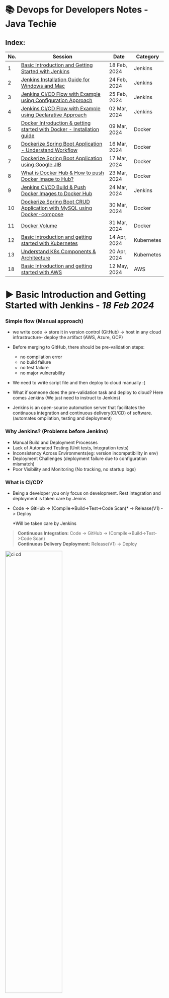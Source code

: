 # 📚 Devops for Developers Notes - Java Techie #

## Index:
| No. | Session                                                                            | Date         | Category   |
|-----|------------------------------------------------------------------------------------|--------------|------------|
| 1   | [Basic Introduction and Getting Started with Jenkins](#jenkins1)                   | 18 Feb, 2024 | Jenkins    |
| 2   | [Jenkins Installation Guide for Windows and Mac](#jenkins2)                        | 24 Feb, 2024 | Jenkins    |
| 3   | [Jenkins CI/CD Flow with Example using Configuration Approach](#jenkins3)          | 25 Feb, 2024 | Jenkins    |
| 4   | [Jenkins CI/CD Flow with Example using Declarative Approach](#jenkins4)            | 02 Mar, 2024 | Jenkins    |
| 5   | [Docker Introduction & getting started with Docker - Installation guide](#docker1) | 09 Mar, 2024 | Docker     |
| 6   | [Dockerize Spring Boot Application - Understand Workflow](#docker2)                | 16 Mar, 2024 | Docker     |
| 7   | [Dockerize Spring Boot Application using Google JIB](#docker3)                     | 17 Mar, 2024 | Docker     |
| 8   | [What is Docker Hub & How to push Docker image to Hub?](#docker4)                  | 23 Mar, 2024 | Docker     |
| 9   | [Jenkins CI/CD Build & Push Docker Images to Docker Hub](#jenkins5)                | 24 Mar, 2024 | Jenkins    |
| 10  | [Dockerize Spring Boot CRUD Application with MySQL using Docker-compose](#docker5) | 30 Mar, 2024 | Docker     |
| 11  | [Docker Volume](#docker6)                                                          | 31 Mar, 2024 | Docker     |
| 12  | [Basic introduction and getting started with Kubernetes](#kubernetes1)             | 14 Apr, 2024 | Kubernetes |
| 13  | [Understand K8s Components & Architecture](#kubernetes2)                           | 20 Apr, 2024 | Kubernetes |
| 18  | [Basic Introduction and getting started with AWS](#aws1)                           | 12 May, 2024 | AWS        |

<a name ="jenkins1"></a>
# ▶ Basic Introduction and Getting Started with Jenkins - ___18 Feb 2024___

### Simple flow (Manual approach)

- we write code -> store it in version control (GitHub) -> host in any cloud infrastructure- deploy the artifact (AWS, Azure, GCP)

- Before merging to GitHub, there should be pre-validation steps:
    - no compilation error
    - no build failure
    - no test failure
    - no major vulnerability

- We need to write script file and then deploy to cloud manually :(

- What if someone does the pre-validation task and deploy to cloud? Here comes Jenkins (We just need to instruct to Jenkins)

- Jenkins is an open-source automation server that facilitates the continuous integration and continuous delivery(CI/CD) of software. (automates ompilation, testing and deployment)

### Why Jenkins? (Problems before Jenkins)

- Manual Build and Deployment Processes
- Lack of Automated Testing (Unit tests, Integration tests)
- Inconsistency Across Environments(eg: version incompatibility in env)
- Deployment Challenges (deployment failure due to configuration mismatch)
- Poor Visibility and Monitoring (No tracking, no startup logs)

### What is CI/CD?

- Being a developer you only focus on development. Rest integration and deployment is taken care by Jenins

- Code -> GitHub -> (Compile->Build->Test->Code Scan)* -> Release(V1) -> Deploy

  *Will be taken care by Jenkins

> **Continuous Integration:** Code -> GitHub -> (Compile->Build->Test->Code Scan)</br> 
  **Continuous Delivery Deployment:** Release(V1) -> Deploy

<img src="assets/CI-CD.PNG" alt="ci cd" style="width: 60%;">

<a name ="jenkins2"></a>
# ▶ Jenkins Installation Guide for Windows and Mac - ___24 Feb 2024___

### Installation Guide:
https://medium.com/@javatechie/jenkins-installation-steps-in-windows-mac-os-fcdc34b930c3

### CI/CD:
```
	                    Jenkins pipeline
  	            ------------------------------------
 CODE -> GITHUB -> [CLEAN, BUILD, TEST, SCAN] -> DEPLOY
                    ------------------------     ------
                              CI                   CD
                    ------------------------------------
```

- We need to create a pipeline to perform the whole CI/CD we call it Jenkins pipeline
- Pipeline: To execute sequence of action (both CI and CD)

<a name ="jenkins3"></a>
# ▶ Jenkins CI/CD Flow with Example using Configuration Approach - ___25 Feb 2024___

- In today's session, we will do CI/CD using the User Interface
- Code -> GitHub -> (Now we need someone to validate the code) -> Here comes Jenkins (it will pull the code from GitHub and it will compile, test, build) -> Generate WAR file -> Deploy to external tomcat server and push notification (additional feature)
- Steps till compile, test, build it comes under Continuous Integration
- Steps after that comes under Continuous Deployment (except push notification)
- The developer's responsibility is till GitHub, after that Jenkins will take the responsibility

### First Step: Continuous Integration using Jenkins:
1. Push the code to GitHub
2. Login to Jenkins and create a job/pipeline
3. Give a name and select Freestyle and click Ok
4. Give a description and go to Source Code Management
5. Select Git and paste the repository URL and go to Build Triggers
6. Select Poll SCM and in Schedule write: * * * * * (which means at every minute)
7. Select Build Environment (skip as of now)
8. Go to Build Steps and select "Invoke top-level Maven targets" since its a Maven project
9. In Goals use command: clean install
10. FYI We need to add Maven
11. Save
12. To add Maven:
    1. Go to Dashboard
    2. Go to Manage Jenkins and go to Tools
    3. Go to Maven installations and click Add Maven
    4. Now give a name and version and select Install Automatically
13. Click on Configure and now on the Build Steps, you will get Maven as option
14. Select the name you did on Manage jenkins's maven
15. Save
16. Click on Build now (You might have to change the branch to main instead of */master in configure) and it will build the maven project with "Build Success" message
17. With this CI flow is done

### Next Step: We need to generate the WAR and need to deploy the WAR to tomcat:
- To Start Tomcat server: Goto bin folder > execute startup.sh
- Tomcat runs on 8080 by default, to change it, open conf > server.xml and change the connector port to 9090

1. Go to localhost:9090/ to view the tomcat page
2. username password can be found on tomcat-users.xml for Manager App
3. Go to Jenkins Dashboard > Configure
4. Go to Post-build Actions
5. You won't find the tomcat option as we need to configure the plugin first
6. Go to Dashboard > Manage Jenkins
7. Select Plugins > Available Plugin > Search: Deploy to container Plugin and enable it
8. Now restart the Jenkins and go to configure
9. Now in the Post-build action you will find "Deploy war/ear to a container". Select that option
10. Write in WAR/EAR files: **/*war; Context path: jenkinsCiCd (same as WAR name); Add cointainer: Tomcat 9.x and select Username and password option:
       - add scope: Global; credentials: username: admin; password: admin; Tomcat URL: http://localhost:9090/
11. Save it
12. Click on "Build Now"
13. In the logs, you will find "Attempting to deploy 1 war file(s)"
14. Go to the Tomcat dashboard -> Manager App -> You will find /jenkinsCiCd

### To change the WAR file name generated by Jenkins:
1. In pom.xml, inside <build>, add another attribute <finalName>jenkinsCiCd</finalName>
2. Commit and push to remote repository (Ctrl+K)
3. Build will be automatically triggered in another minute
4. The new WAR file will have the jenkinsCiCd.war

``` 
Where do Jenkins store the war?
-> It stores in our local machine itself inside .jenkins folder
```

### How to enable notification in Jenkins:
1. Go to Jenkins dashboard and select your pipeline
2. Click configure
3. Add another Post build action and select E-mail Notification
4. Add recipient: <mail id>@gmail.com
5. Save
6. Now we need to tell Jenkins where our mail server is running:
7. Go to Dashboard > Manage Jenkins > System > Scroll to Email Notification
8. SMTP server: smtp.gmail.com; suffix: @gmail.com
9. Go to Advanced > Select Use SMTP Authentication username <your mail id>@gmail.com (from where the mail needs to be sent); password: add the app passcode
10. Select use SSL
11. SMTP Port: 465; Reply to address: <mail id>@gmail.com
12. Select Test configuration by sending test e-mail, and add an email
13. Save
14. Now for every failed build, it will trigger the mail (you can find in the console itself)

<a name ="jenkins4"></a>
# ▶ Jenkins CI/CD Flow with Example using Declarative Approach - ___02 Mar 2024___

1. Last class we saw how to use UI to automate CI & CD
2. Declarative approach is the best practice using script to automate the CI & CD
3. Create new pipeline > jenkins-second-demo > select Pipeline > OK
4. Now we will get only three option: General, Advanced Options, Pipeline
5. Go to Build Trigger: Select Poll SCM: * * * * * (every minute)
6. We won't get build step or post build step as we wil be using script
7. Go to Pipeline: Definition: Pipeline script, Select: GitHub + Maven
8. Script uses Groovy (no prior knowledge required)
9. Stages: group of action ; Stage: action

eg: 
```
// stage 1: scm checkout
// stage 2: build (till here CI)
// stage 3: deploy WAR (CD)
// stage 4: email (not a part of CI CD)
```
```
pipeline{

    agent any
    tools{
        maven "maven"
    }
    stages{

        stage("SCM checkout"){
            steps{
                checkout scmGit(branches: [[name: '/main']], extensions: [], userRemoteConfigs: [[url: 'https://github.com/javatechie-devops/jenkins-ci-cd.git']])
            }
        }

        stage("Build Process"){
            steps{
                script{
                    sh 'mvn clean install'
                }
            }
        }

        stage("Deploy to Container"){
            steps{
                deploy adapters: [tomcat9(credentialsId: 'tomcat-pwd', path: '', url: 'http://localhost:9090/')], contextPath: 'jenkinsCiCd', war: '**/.war'
            }
        }

    }

    post{
        always{
            emailext attachLog: true, 
            body: ''' <html>
                        <body>
                            <p>Build Status: ${BUILD_STATUS}</p>
                            <p>Build Number: ${BUILD_NUMBER}</p>
                            <p>Check the <a href="${BUILD_URL}">console output</a>.</p>
                        </body>
                      </html>''', 
            mimeType: 'text/html', 
            replyTo: 'javatechie.learning@gmail.com', 
            subject: 'Pipeline Status : ${BUILD_NUMBER}', 
            to: 'javatechie.learning@gmail.com'

        }
    }
}
```

### You can click Pipeline Syntax for help in groovy:
- Select checkout from version control > give details > Generate Pipeline script > Copy the code generated 
- Select Deploy war/ear to container > WAR/EAR: **/*.war ; Context path: jenkinsCiCd; Credentials : admin/**** ; Tomcat URL: http://localhost:9090 > Generate the pipeline script > Copy the code generated
- Same process can be done for email as well

10. Save it
11. Build will start automatically
12. We need to not define a separate stage for Notification as it doesn't come under CI/CD (it will come in Post)
```
To send a email for every build:
System > Extended Email Notification > Select always from a drop down menu
```

###  In general practice, we don't write the groovy script from the Jenkins. We attach the script with the code itself (filename: JenkinsFile)
1. Create jenkins-third-demo
2. Select Pipeline project and select OK
3. Select Pipeline script from SCM

<a name ="docker1"></a>
# ▶ Docker Introduction & getting started with Docker | Installation guide - ___09 Mar 2024___

- According to docker.com: Docker helps developers build, share, run, and verify applications anywhere — without tedious environment configuration or management.
- Docker helps to build, run, deploy and verify your code

### Why do we need Docker?

```Check the diagrams under class notes directory (Docker_x_9-mar)```

#### Example 1:

For creating e-commerce application we need:
1. Java 8
2. Spring Boot 3.x
3. MongoDB 4.x
4. Angular 8
5. Kafka 2.7

Now if someone asks for the code, one needs to push the code to GitHub. However, another developer might not be able to run the application as the other developer might not have the required dependency or incompatible
(Java 8, Kafka, etc.)

**Solution:** What if we package all the dependencies and share to others. This packaging is the solution. Docker will do this packaging.
So Docker will take all the dependencies and it will create an image. The other developer can take the image and clone it and run it

#### Example 2:

- A team of three people are developing the same ecommerce application with the same dependencies as above in year 2021
- Now we need to deploy the application to a server, 
- So we purchased a server after 3 years
- Now, if I deploy the application after 3 years, will the application work?
- The server might have Kafka 3.x version, etc. (dependency version mismatch or Jar conflict corrupted)

**Solution:** Docker can package the entire application, i.e., it will create an image. When I deploy in the future, I will have all the required dependencies. (Even if the server does not have anything installed)

#### Example 3:

- Let's suppose a developer has created an application with MySQL8, and it went to testing
- When code went to a testing team, they are using MySQL5. 
- Will the code work in testing? Maybe or maybe not

Why can't we run the application in an isolation manner? I.e., wherever we go the application runs
If what dependency the dev is using, the same dependency testing team is using

**Possible solution:** I can share my OS and pieces of software and my application so that my application runs in all environment
But we can't share my operating system to someone else

**Solution using Docker:** I will create an image, and I will share the image to the testing team

### How were things used before Docker?

- Server needs to be purchased with some configuration (RAM, HDD, CPU)
- Initially the load was less, but later the traffic increased in where the present server will be unable to run the application
- Now they will buy another server
- After sometime, **VMWare** was launched. It provided a mechanism called VMWare Work Station which can allow to run multiple OS is a single server
- How VMWare Work Station works? Above the OS layer, it added another layer called "Hypervisor". This Hypervisor helps to create Virtual Machine (Virtualization). Now we can create different VMs. We can install OS on the VMs.
- While creating these VMs, we need to assign configuration (e.g.: RAM) from the local machine
- If the RAM is used up by VMs. we can't create another VM if no memory is left in local
- Also, these VMs use their own OS (We need to take license)
- Hypervisor will take the resources from local machine and distribute to VMs

So the problem with this approach:
- Resource is limited
- Fixed memory size and not re-usable
- Mandatory installation of OS

To overcome these issues, here comes DOCKER
- Docker is an advanced version of the above virtualization knows as Containerization
- The configuration is almost the same as VMWare, but above our OS, instead of Hypervisor we have "Docker Engine"
- Above Docker Engine, instead of VMs, we have Containers
- We can deploy our apps here
- To run any application, we need an operating system, so Docker will take help of the local Operating System.
- Also, docker doesn't allocate memory to a container for a long time. Once done, docker will release the memory
- These local machines are called Host Machine

<img src="assets/docker-vmware.png" alt="docker-vmware difference" style="width: 60%;">

Installation guide: https://medium.com/@javatechie/docker-installation-steps-in-windows-mac-os-b749fdddf73a

<a name ="docker2"></a>
# ▶ Dockerize Spring Boot Application - Understand Workflow - ___16 Mar 2024___

### Dockerize your application steps
<img src="assets/Dockerize App.PNG" alt="Dockerize your app" style="width: 50%;">

Example:
1. I have a java application
2. To run java application, we need JDK (for compiling and running)
3. To run JAR we need command: ```java -jar app.jar```

- Can I instruct these informations to Docker? Yes, using Dockerfile
- Using the Dockerfile it will create the image and using container, we can run it

> Dockerfile is a simple file that contains instruction about your application. eg: How you will run your application?, What dependencies needed to run your application?

### 1. Run a Simple Spring Boot Application using Docker
1. Create a new Spring Boot project: spring-docker with dependency: spring-web
2. Create an endpoint with Get Mapping
3. Change the server.port=8282
4. Build the application
5. Now I want this application to be dockerize
6. Create file: Dockerfile

```
FROM openjdk:17
WORKDIR /appContainer    // It wil craete a directory on the container (optional). Else, all things will be stored in root directory
COPY ./target/spring-docker.jar /appContainer
EXPOSE 8282 			 // which port in container will the aplication run (keep it same as server.port)
CMD ["java", "-jar", "spring-docker.jar"]
```
7. Start the docker engine (docker desktop)
8. In the root directory, cmd: ```docker build -t spring-docker-app:1.0 .```. It will create an Image
9. To verify, cmd: ```docker images```
10. To run this particular docker image in docker container, cmd : ```docker run -d -p 9090:8282 spring-docker-app:1.0```. 9090 is the localhost, 8282 is the container port.
11. To verify if the container started or not: ```docker ps```
<img src="assets/docker ps.png" alt="docker ps command" style="width: 60%;">
12. To see logs: ```docker logs <container id>```
13. To execute bash command: ```docker exec -it <container id> /bin/bash```
14. Now you can nevigate to the directory
14. Now you can give a request to http://localhost:9090/greetings

### 2. To use apps like kafka (or any third party library), we will be needing certificates: (01:05)
- If my application is running on the container, my container must have those certificates with him
1. Create a cert.txt in the root directory of the application
2. Do these changes in the Dockerfile:
```
FROM openjdk:17
WORKDIR /appContainer
COPY cert.txt /appContainer/cert.txt
COPY ./target/spring-docker.jar /appContainer
EXPOSE 8282 
CMD ["java", "-jar", "spring-docker.jar"]
```

To create a new image:
1. build the application again (mvn clean install)
2. Create an image: ```docker build -t spring-docker-app:2.0 .```
3. To verify: ```docker images```
4. To run: ```docker run -d -p 7070:8282 spring-docker-app:2.0```
5. Use cmd: ```docker ps``` to confirm the container running
6. Use cmd: ```docker exec -it 3a00ffd8779e /bin/bash``` to see the cert.txt present or not
7. To see the logs: ```docker logs 3a00ffd8779e```

### 3. Using Docker Commit
- Now let's suppose we have to do some experiments in the container itself, but I don't want it to break. After doing the experiment, I don't want to touch the existing container, instead I want a new version with the new experiment changes. Basically, we modify a container and crearte another version of it.
- app 2.0 ------> do experiments (success): patch file for PUBG game -------> app 3.0

1. Add experimental changes in the code
2. build jar
3. create image
4. run a new container

Rather doing the above steps, docker can create a clone of the existing image as seperate image: Using docker commit

### Steps:
1. Go to the spring-docker-app:2.0
2. Open bash command: ```docker exec -it 3a00ffd8779e /bin/bash```
3. Do some changes: ```echo "index.hyml">index.html```
4. You can find the new file in the appContainer directory of spring-docker-app:2.0
5. But I don't want this new file to be there on the 2.0 container, rather I want to create a new container and clone this new change
6. Use cmd: ```docker commit <2.0 container id> spring-docker-app:3.0```
7. Use cmd: ```docker images``` to see a new 3.0 version of the application
8. To stop the running container: ```docker stop 3a00ffd8779e```
9. Now run the new docker image: ```docker run -d -p 9191:8282 spring-docker-app:3.0```
10. Run the 2.0 app again: ```docker run -d -p 7070:8282 spring-docker-app:2.0```
11. Now you won't be able to find the index.html on the 2.0 but will be there in the 3.0

*Docker Commands:* https://github.com/basanta-spring-boot/documents/blob/main/docker-README.md

### Assignment:
Write a shell script/batch file which will create a folder called "logmon" in container on application startup and write all your application logs to that "logmon/application.log"

<a name ="docker3"></a>
# ▶ Dockerize Spring Boot Application using Google JIB - ___17 Mar 2024___

- Google Cloud team designed a plugin for Java application: Google JIB
- It will help us create Docker Image without us taking extra effort of writing Dockerfile, or instructing the information to Docker or without starting the Docker daemon
- Jib handles all steps of packaging your application into a container image. You don't need to know best practicEs for creating Dockerfiles or have Docker installed.
<img src="assets/Google JIB.PNG" alt="Google JIB" style="width: 70%;">

### Two different approaches to dockerize our application without using Dockerfile:
1. Google JIB
2. Cloud Native BuildPack (Spring Boot 2.3.x onwards)
   We will understand these two approach. These two are helpful in quick testing, but not recommedned beyond Dev environment.

### 1. Google JIB
Will show how using Google JIB:
Create Image -> Run the container with that particular image

#### Steps:
1. We need to add the Google JIB dependency (Firstly remove the Dockerfile):
2. Add this plugin in the pom.xml:
```
<plugin>
	<groupId>com.google.cloud.tools</groupId>
	<artifactId>jib-maven-plugin</artifactId>
	<version>3.2.1</version>
	<configuration>
		<to>spring-docker:5.0</to>
	</configuration>
</plugin>
```
3. Check ```mvn -v```
4. ```mvn compile jib:dockerBuild``` (Make sure Docker Desktop is running, it is required initialy as we are not pushing to any registry)
   (22:46
5. Go to bash, and go to app/lib, you will find all the dependencies (28:33)

### 2. Cloud Native BuildPack
- Buildpack is something like magic box, that can figure out what kind of application you have, and it builds a container for you without looking at Dockerfile

#### Steps:
1. Comment the plugin added in the previous step, and do a mvn clean
2. Now cmd: ```mvn spring-boot:build-image```
3. It will create an image with tag name: 0.0.1-SNAPSHOT
4. Now run the image: ```docker run -d -p 9191:8282 spring-docker-practice:0.0.1-SNAPSHOT```
5. To give a customized name: ```mvn spring-boot:build-image -Dspring-boot.build-image.imageName=spring-docker-app:v2```

<a name ="docker4"></a>
# ▶ What is Docker Hub & How to push Docker image to Hub? - ___23 Mar 2024___
- Where Can i store Docker Image from where everyone can access? -> Docker Hub, AWS ECR, GitHub
- **Docker Hub** is a registry to store your docker images

### Steps to push images to Docker Hub:
1. Create a Docker Hub account (sign up): https://hub.docker.com/
2. Create Docker image*
3. Then you can push your images to Docker hub
4. Login to Docker Hub from cmd prompt: `docker login`
5. Give the username and password when prompted (It will create a file called config.json, it will wrap this username and password and create one secret token)
6. Tag your image with your username, cmd: `docker tag spring-docker-app:1.0 javatechie4u/spring-docker-app:1.0`
7. Now when you do `docker images`, you can find another image with your image tagged
8. Push image to Docker Hub: `docker push javatechie4u/spring-docker-app:1.0`
9. Go to your Docker Hub -> Repositories: You can find the image here

### Steps to pull images from Docker Hub:
1. You can find the cmd to pull the image: `docker pull javatechie4u/spring-docker-app`
2. To pull the image: use the cmd: `docker pull javatechie4u/spring-docker-app:1.0`
3. You can find the image in `docker images` cmd
4. To run, cmd: `docker run -d -p 9090:8282 javatechie4u/spring-docker-app:1.0`
5. Send request to `localhost:9090` and you can see the application is running.

*Steps to create Docker image:
1. Create Dockerfile
2. Build JAR: `mvn clean install`
3. build docker images: `docker build -t spring-docker-app:1.0 .`

* To use MongoDB, we can use Docker Hub to pull the image: **bitnami/mongodb** -> `docker pull bitnami/mongodb`
* To use Kafka, we can use Docker Hub to pull the image: **bitnami/kafka** -> `docker pull bitnami/kafka`
* To use MySQL, we can use Docker Hub to pull the image: **mysql** -> `docker pull mysql`

### Commands used today:
```
docker login

docker tag spring-docker:1.0 javatechie/spring-docker:1.0

docker push javatechie/spring-docker:1.0

docker pull javatechie/spring-docker:1.0
```

### Next class will be:
    * Earlier:
      * **CI:** BUILD, TEST, GENERATE WAR
      * **CD:** Deploy WAR to Tomcat

    * From now on:
      * **CI:** BUILD, TEST, Build docker image
      * **CD:** Docker login, tag image, Push/Deploy image to Hub

<a name ="jenkins5"></a>
# ▶ Jenkins CI/CD Build & Push Docker Images to Docker Hub - ___24 Mar 2024___

* Earlier: code -> GitHub -> Jenkins (CI) [Compile -> Test ->Build] -> (CD)Generate WAR -> Deploy to Tomcat -> Send email
* In real time, we need to play with containerization:
  code -> GitHub -> Jenkins (CI) [Compile -> Test -> Build] -> (CD)Create Docker Image -> Push that image to Docker Hub -> receive mail notification
  <img src="assets/CI-CD using Docker.PNG" alt="ci cd" style="width: 60%;">

### For CD flow we need to:
1. Create Dockerfile
2. Build Docker image using command (using Docker build)
3. Push Docker image to DockerHub :Docker login, Tag your image & push

#### Steps:
1. Create Dockerfile
```
FROM openjdk:17
WORKDIR /appContainer
COPY target/jenkinsCiCd.jar /appContainer
EXPOSE 8282
CMD ["java", "-jar", "jenkinsCiCd.jar"]
```

2. Do mvn clean install (In target, you can find the jar file)
3. Login to Jenkins: Go to the groovy script.
4. CI steps will remain same as before: SCM checkout and Build Process
5. Remove step: Deploy to container (which deploy to the tomcat server)
6. We just need to configure the CD part
7. Replace "Deploy to container" step with:
```
stage("Build Docker Image"){
            steps{
                script{
                    bat 'docker build -t attrayadas/spring-cicd-docker:1.0 .'
                }
            }
        }
```

4. Jenkins needs some plugin: Dashboard > Manage Jenkins > Plugins > Available Plugins > Search for "Docker" > Select *Docker, Docker Commons, Docker Pipeline, Docker API, docker-build-step, CloudBees Docker Build and Publish* and install them
5. Select *Restart Jenkins when installation is complete and no jobs are running*
6. Commit the changes (adding Dockerfile) to GitHub and Build it using Jenkins
```
pipeline {
    agent any
    tools{
        maven "maven"
    }
    stages{
        stage("SCM checkout"){
            steps{
                checkout scmGit(branches: [[name: '*/master']], extensions: [], userRemoteConfigs: [[url: 'https://github.com/attrayadas/jenkins-ci-cd-demo.git']])
            }
        }

        stage("Build Process"){
            steps{
                script{
                    bat 'mvn clean install'
                }
            }
        }
        stage("Build Docker Image"){
            steps{
                script{
                    bat 'docker build -t attrayadas/spring-cicd-docker:1.0 .'
                }
            }
        }
    }
}
```
7. You will find the docker image in the Docker Desktop
8. Now let's push to Docker Hub.
9. Add another step: Push to DockerHub and click on *Pipeline Syntax*
10. Select *withCredentials: Bind credentials to variables* > Select *Secret text* in Bindings option > Add name in variable "docker-credentials" > Add credentials - Jenkins > Select Kind - Secret text > Now need to add password in *Secret* (You can add token also from Docker Desktop) > *Generate Pipeline Script* >
11. The new stage to push the image to DockerHub would be:
```
stage("Deploy Image to DockerHub"){
            steps{
                withCredentials([string(credentialsId: 'docker-credential', variable: 'docker-credential')]) {
                    bat 'docker login -u attrayadas -p {%docker-credential}'
                    bat 'docker push attrayadas/spring-cicd-docker:1.0'
                }   
            }
        }
```
12. Now, you will find the image in the Docker Hub

### But now, everytime we push some changes, new docker images will be created using version 2.0. But we need to make it dynamic
#### We have to define the environment:
1. In the script, add these environments:
```
 environment{
            APP_NAME = "spring-docker-cicd"
            RELEASE_NO = "1.0.0"
            DOCKER_USER = "attrayadas"
            IMAGE_NAME = "${DOCKR_USER}"+"/"+"${APP_NAME}"
            IMAGE_TAG = "${RELEASE_NO}-${BUILD_NUMBER}"  // Build number is inbuilt
        }
```
2. Now we need to change the respective stages:
```
 stage("Build Docker Image"){
            steps{
                script{
                    bat "docker build -t ${IMAGE_NAME}:${IMAGE_TAG} ."
                }
            }
        }
        stage("Deploy Image to DockerHub"){
            steps{
                withCredentials([string(credentialsId: 'docker-password', variable: 'docker-password')]) {
                    bat 'docker login -u attrayadas -p ${docker-password}'
                    bat "docker push ${IMAGE_NAME}:${IMAGE_TAG}"
                }   
            }
        }
```
3. Build it now


### Full Script from the class:
```
pipeline{

    agent any
    tools{
        maven "maven"
    }

    environment{
           APP_NAME = "spring-docker-cicd"
           RELEASE_NO= "1.0.0"
           DOCKER_USER= "javatechie4u"
           IMAGE_NAME= "${DOCKER_USER}"+"/"+"${APP_NAME}"
           IMAGE_TAG= "${RELEASE_NO}-${BUILD_NUMBER}"
    }

    stages{

        stage("SCM checkout"){
            steps{
                checkout scmGit(branches: [[name: '*/main']], extensions: [], userRemoteConfigs: [[url: 'https://github.com/javatechie-devops/jenkins-ci-cd.git']])
            }
        }

        stage("Build Process"){
            steps{
                script{
                    sh 'mvn clean install'
                }
            }
        }

        stage("Build Image"){
            steps{
                script{
                    sh 'docker build -t ${IMAGE_NAME}:${IMAGE_TAG} .'
                }
            }
        }

        stage("Deploy Image to Hub"){
            steps{
                withCredentials([string(credentialsId: 'dp', variable: 'dp')]) {
                 sh 'docker login -u javatechie4u -p ${dp}'
                 sh 'docker push ${IMAGE_NAME}:${IMAGE_TAG}'
                }
            }
        }


    }

    post{
        always{
            emailext attachLog: true,
            body: ''' <html>
    <body>
        <p>Build Status: ${BUILD_STATUS}</p>
        <p>Build Number: ${BUILD_NUMBER}</p>
        <p>Check the <a href="${BUILD_URL}">console output</a>.</p>
    </body>
</html>''', mimeType: 'text/html', replyTo: 'javatechie.learning@gmail.com', subject: 'Pipeline Status : ${BUILD_NUMBER}', to: 'javatechie.learning@gmail.com'

        }
    }
}
```

<a name ="docker5"></a>
# ▶ Dockerize Spring Boot CRUD Application with MySQL DB using Docker-compose - ___30 Mar 2024___

### Requirement:
<img src="assets/docker-compose.PNG" alt="docker-compose" style="width: 60%;">

- We will be having two applications: SpringBoot App and MySQL DB
- We want both to run in two containers

<img src="assets/docker-compose-port.PNG" alt="docker-compose-port" style="width: 60%;">

### Steps:
1. Create a CRUD Application with MySQL
2. Create Dockerfile:
```
FROM openjdk:17
WORKDIR /myApp
COPY target/transaction-service.jar /myApp
EXPOSE 8181
CMD ["java", "-jar", "transaction-service.jar"]
``` 
3. Create docker-compose.yaml
```
version: '3.8'

services:
	mysql-db:
		image: 'mysql:latest'
		environment:
			MYSQL_ROOT_PASSWORD: root1234
			MYSQL_DATABASE: transactiondb
		ports:
			- '3307:3306'

	application:
		build:
			context: .
			dockerfile: Dockerfile
		image: transaction-service:1.0
		depends_on:
			- mysql-db
		ports:
			- '9090:8181'
		environment:
			SPRING_DATASOURCE_URL: 'jdbc:mysql://mysql-db:3306/transactiondb'
			SPRING_DATASOURCE_USERNAME: root
			SPRING_DATASOURCE_PASSWORD: root1234
```
4. Comment the datasource url, username, password from application.properties in our application
5. Build the application: mvn clean install -DskipTests (otherwise it will try to make a db connection)
6. After build is successful, open another terminal: `docker-compose up -d` (make sure to start docker desktop in your local)
   <img src="assets/docker-compose up -d command.PNG" alt="docker-compose up -d command" style="width: 60%;">
7. You will find the image and container. In container, you will under 'some name'
   <img src="assets/docker compose container.PNG" alt="docker compose container" style="width: 60%;">
8. Now send request to the container port that's tunneled to application port
9. Add a connection to Dbeaver with MySQL 3307 port, and you will find the new database there
10. To check in the terminal:
    1. cmd: `docker ps`
    2. Open the mysql using bash: `docker exec -it <container id> bash`
    3. `bash-4.4# mysql -u root -p `
    4. Enter password
    5. cmd: `mysql> use transactiondb`
    6. cmd: `mysql> select * from Payment;` and you will find all the data

### Assignment:
Configure Kafka in your Spring Boot Application

<a name ="docker6"></a>
# ▶ Docker Volume - ___31 Mar 2024___

- Last class we ran two containers: application, database. They both connected with each other to perform database operation
- What if my DB container is stopped, then we will not be able to fetch data from DB (data will be lost from container)
- How to recover the data? Keep backup
- How to avoid data-loss in container: We have Docker Volume

### Steps:
1. Start the both containers: `docker-compose up -d`
2. Add data to the database through the REST Api
3. Restart both the containers, data will still be there. But from where did it fetch? (MySQL will create a default anonymous volume)
4. How to create your own volume?
5. Add these:
```
volumes:
	- mysql-backup:/var/lib/mysql

...

volumes:
	mysql-backup:
```
6. Now cmd: `docker-compose up -d`
7. Now you will see `volume "transaction-service_mysql-backup	Created`
<img src="assets/docker-volume-created.PNG" alt="docker-volume-created" style="width: 45%;">
8. Now even if we delete the container, data will be fetched from the volume created
9. In the Docker Desktop, Goto Volumes and click on `transaction-service_mysql-backup`
10. Go to path: transactiondb > Payment.ibd, and save the file
11. Goto filext.com/online-file-viewer.html and use the ibd file to see the datas


<a name ="kubernetes1"></a>
# ▶ Basic introduction and getting started with Kubernetes - ___14 Apr 2024___

### Agenda:
1. What is Kubernetes?
2. Why Kubernetes?
3. Features of Kubernetes
4. Installation guide

### What is Kubernetes (K8S)?
- Earlier the application was designed with Monolithic Architecture
- We cannot scale individual feature of a monolithic architecture
- Then we migrated to Microservices where each feature have its own service, and each service will have its own Database
- When our services are deployed to multiple Docker containers, the number of containers will be changing as per the load
- These creating/stopping containers are done manually
- If I want these containers to be managed by someone who can increase/decrease the count of container, we need **Kubernetes**.
  <img src="assets/Kubernetes1.PNG" alt="kubernetes-1" style="width: 60%;">
- **Auto-scaling is the main feature of Kubernetes**
-  Kubernetes is an open-source container-orchestration engine or container management tool, it automates deploying, scaling, and managing containerized application.
- It schedules, runs and manages isolated containers which are running on virtual/physical/cloud machine
- Google (2024)—Cloud Native Computing Foundation (CNCF)
- Developed with GoLang
  <img src="assets/Kubernetes2.PNG" alt="kubernetes-2" style="width: 60%;">

### Features of Kubernetes:
1. Auto Scaling
2. Auto Healing
3. Load Balancing
4. Scheduling
5. Fault Tolerance
6. Rollback
7. Batch Execution
8. Health Monitoring

 
### Kubernetes Installation Guide:
- https://medium.com/@javatechie/kubernetes-installation-guide-windows-mac-f65105146127
- For Mac users: https://medium.com/@javatechie/kubernetes-tutorial-install-run-minikube-in-mac-os-k8s-cluster-369b25b0c3f0

<a name ="kubernetes2"></a>
# ▶ Understand K8s Components & Architecture - ___20 Apr 2024___

### K8s Components
1. Pods
2. Nodes
3. Cluster
4. Replication Controller Replica Set
5. Service
6. Deployment
7. Secrets
8. Config Map
9. ETCD </br>
<img src="assets/KubernetesComponent1.png" alt="kubernetes component-1" style="width: 60%;">

#### 1. Pods, Nodes & Cluster
<img src="assets/KubernetesComponent2.PNG" alt="kubernetes component-2" style="width: 60%;">
<img src="assets/KubernetesComponent3.PNG" alt="kubernetes component-3" style="width: 60%;">
<img src="assets/KubernetesComponent4.PNG" alt="kubernetes component-4" style="width: 60%;">

#### 2. Replication Controller Replica Set
<img src="assets/KubernetesComponent5.PNG" alt="kubernetes component-5" style="width: 60%;">

#### 3. Service
- Service helps to expose your application outside to the pod using DNS Static IP
- Service will also take care of load balancing</br>
<img src="assets/KubernetesComponent6.PNG" alt="kubernetes component-6" style="width: 60%;">

#### 4. Deployment
<img src="assets/KubernetesComponent7.PNG" alt="kubernetes component-7" style="width: 60%;">

#### 5. Secret & Config Map
<img src="assets/KubernetesComponent8.PNG" alt="kubernetes component-8" style="width: 60%;">

#### 6. ETCD
- It's a key-value pair database that stores the status of cluster, node and pod

### Kubernetes Architecture
- To create a Kubernetes cluster, we need minimum two nodes:
    1. Master (Control Plane)
    2. Worker Node (Minion)</br>
<img src="assets/KubernetesComponent9.PNG" alt="kubernetes component-9" style="width: 60%;">

<img src="assets/KubernetesComponent10.png" alt="kubernetes component-10" style="width: 75%;">

#### Master Node:
- API Server: This is like the central command center. It receives all the commands and requests from users, other systems, and components within the cluster.
- Controller Manager: Think of this as the taskmaster. It constantly watches over the cluster's state and ensures that everything is working as it should. If something goes wrong, it takes corrective action.
- Scheduler: This is like a matchmaker. It assigns workloads (containers) to the worker nodes based on resource availability and other constraints.
- etcd: This is like the memory bank. It stores all the cluster's configuration data and state information. It's crucial for maintaining consistency and reliability.
#### Worker Node:
- Kubelet: This is like the loyal servant. It takes orders from the master node and makes sure that containers are running as expected on its node
- Kube Proxy: This is like the traffic cop. It handles network communication between the pods (containers) and the outside world, as well as between pods within the cluster.

<a name ="aws1"></a>
# ▶ Basic Introduction and getting started with AWS - ___12 May 2024___

### Challenges before AWS
- If I want to launch my own website
    1. I need a dedicated server, operating server (licensed)
    2. Need to install required software like DB, storage, messaging system
    3. I need to take care of the network related stuff (routing, gateway)
    4. Since I purchased server, I need employees to maintain it
- The cost can get significantly high and all need to be maintained by myself. This will be the capital expenditure
- The cost can go significantly high if scaling requires

### Public Cloud Provider:
1. AWS
2. Azure
3. GCP

### Different types of Cloud Provider
1. **Infrastructure as a Service (IaaS)** --> eg: AWS (Offers complete infrastructure in one go)
2. **Platform as a Service (PaaS)**  --> eg: Heroku
3. **Software as a Service (SaaS)** --> eg: Google Drive, Dropbox

AWS free tier account creation: https://medium.com/@javatechie/create-an-aws-free-tier-account-e9993a597204

- After signing up, make sure to select the region nearer to you
- EC2 means a server/virtual machine provided by AWS